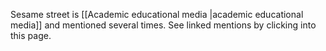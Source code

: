 Sesame street is [[Academic educational media |academic educational media]] and mentioned several times. See linked mentions by clicking into this page.